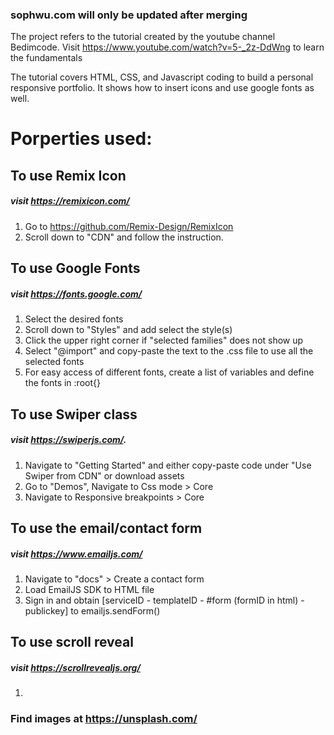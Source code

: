### sophwu.com will only be updated after merging 

The project refers to the tutorial created by the youtube channel Bedimcode. Visit https://www.youtube.com/watch?v=5-_2z-DdWng to learn the fundamentals

The tutorial covers HTML, CSS, and Javascript coding to build a personal responsive portfolio. It shows how to insert icons and use google fonts as well. 

# Porperties used:

## To use Remix Icon
##### visit https://remixicon.com/
1. Go to https://github.com/Remix-Design/RemixIcon
2. Scroll down to "CDN" and follow the instruction. 

## To use Google Fonts
##### visit https://fonts.google.com/
1. Select the desired fonts
2. Scroll down to "Styles" and add select the style(s)
3. Click the upper right corner if "selected families" does not show up
4. Select "@import" and copy-paste the text to the .css file to use all the selected fonts
5. For easy access of different fonts, create a list of variables and define the fonts in :root{}

## To use Swiper class
##### visit https://swiperjs.com/. 
1. Navigate to "Getting Started" and either copy-paste code under "Use Swiper from CDN" or download assets
2. Go to "Demos", Navigate to Css mode > Core
3. Navigate to Responsive breakpoints > Core

## To use the email/contact form
##### visit https://www.emailjs.com/
1. Navigate to "docs" > Create a contact form
2. Load EmailJS SDK to HTML file
3. Sign in and obtain [serviceID - templateID - #form (formID in html) - publickey] to emailjs.sendForm()

## To use scroll reveal
##### visit https://scrollrevealjs.org/
1. 

### Find images at https://unsplash.com/
